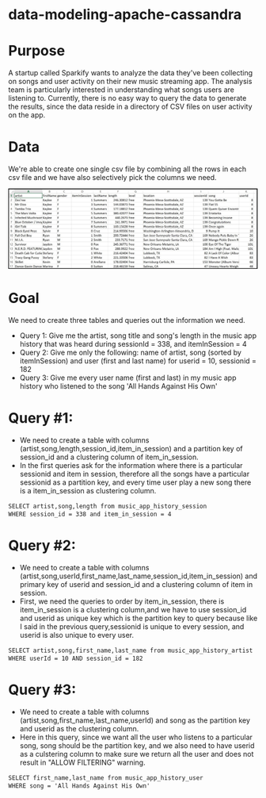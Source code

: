 # data-modeling-apache-cassandra

# Purpose 
A startup called Sparkify wants to analyze the data they've been collecting on songs and user activity on their new music streaming app. 
The analysis team is particularly interested in understanding what songs users are listening to. 
Currently, there is no easy way to query the data to generate the results, since the data reside in a directory of CSV files on user activity on the app.

# Data 
We're able to create one single csv file by combining all the rows in each csv file and we have also selectively pick the columns we need.

![](images/image_event_datafile_new.jpg)

# Goal 
We need to create three tables and queries out the information we need. 

* Query 1: Give me the artist, song title and song's length in the music app history that was heard during sessionId = 338, and itemInSession = 4
* Query 2: Give me only the following: name of artist, song (sorted by itemInSession) and user (first and last name) for userid = 10, sessionid = 182
* Query 3: Give me every user name (first and last) in my music app history who listened to the song 'All Hands Against His Own'

# Query #1: 
* We need to create a table with columns (artist,song,length,session_id,item_in_session) and a partition key of session_id and a clustering column of item_in_session.
* In the first queries ask for the information where there is a particular sessionid and item in session, therefore all the songs have a particular sessionid as a partition key, 
and every time user play a new song there is a item_in_session as clustering column. 
``` 
SELECT artist,song,length from music_app_history_session
WHERE session_id = 338 and item_in_session = 4
```

# Query #2: 
* We need to create a table with columns (artist,song,userId,first_name,last_name,session_id,item_in_session) and primary key of userid and session_id and 
a clustering column of item in session. 
* First, we need the queries to order by item_in_session, there is item_in_session is a clustering column,and we have to use session_id and userid as unique key which is 
the partition key to query because like I said in the previous query,sessionid is unique to every session, and userid is also unique to every user. 
```
SELECT artist,song,first_name,last_name from music_app_history_artist
WHERE userId = 10 AND session_id = 182
```

# Query #3: 
* We need to create a table with columns (artist,song,first_name,last_name,userId) and song as the partition key and userid as the clustering column. 
* Here in this query, since we want all the user who listens to a particular song, song should be the partition key, and we also need to have userid as a 
culstering column to make sure we return all the user and does not result in "ALLOW FILTERING" warning. 
```
SELECT first_name,last_name from music_app_history_user 
WHERE song = 'All Hands Against His Own'
```
